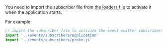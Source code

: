 You need to import the subscriber file from [the loaders file](/src/loaders/index.ts) to activate it when the application starts.

For example:

```typescript
// import the subscriber file to activate the event emitter subscribers
import '../events/subscribers/application'
import '../events/subscribers/probe.js'
```
